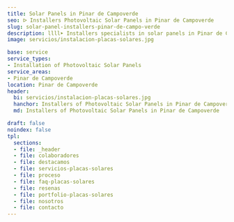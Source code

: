 ```yaml
---
title: Solar Panels in Pinar de Campoverde
seo: ᐅ Installers Photovoltaic Solar Panels in Pinar de Campoverde
slug: solar-panel-installers-pinar-de-campo-verde
description: llll➤ Installers specialists in solar panels in Pinar de Campoverde. Sustainable and efficient solutions. Best techniques and competitive prices ✅ Contact us!
image: servicios/instalacion-placas-solares.jpg

base: service
service_types:
- Installation of Photovoltaic Solar Panels
service_areas:
- Pinar de Campoverde
location: Pinar de Campoverde
header:
  bi: servicios/instalacion-placas-solares.jpg
  hanchor: Installers of Photovoltaic Solar Panels in Pinar de Campoverde
  md: Installers of Photovoltaic Solar Panels in Pinar de Campoverde

draft: false
noindex: false
tpl:
  sections:
  - file: _header
  - file: colaboradores
  - file: destacamos
  - file: servicios-placas-solares
  - file: proceso
  - file: faq-placas-solares
  - file: resenas
  - file: portfolio-placas-solares
  - file: nosotros
  - file: contacto
---
```

